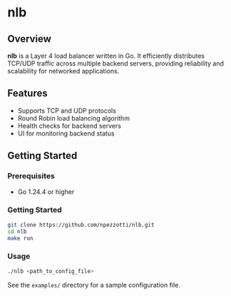 # nlb
## Overview

**nlb** is a Layer 4 load balancer written in Go. It efficiently distributes TCP/UDP traffic across multiple backend servers, providing reliability and scalability for networked applications.

## Features

- Supports TCP and UDP protocols
- Round Robin load balancing algorithm
- Health checks for backend servers
- UI for monitoring backend status

## Getting Started

### Prerequisites

- Go 1.24.4 or higher

### Getting Started

```bash
git clone https://github.com/npezzotti/nlb.git
cd nlb
make run
```

### Usage

```bash
./nlb <path_to_config_file>
```

See the `examples/` directory for a sample configuration file.


